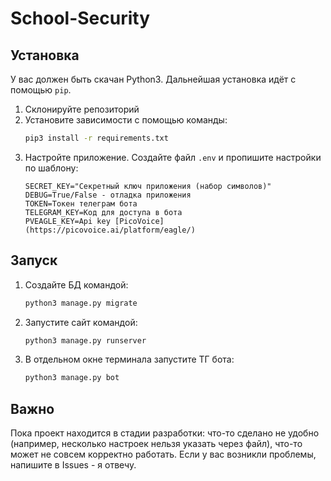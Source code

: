 # School-Security
 
## Установка
У вас должен быть скачан Python3. Дальнейшая установка идёт с помощью `pip`.
1. Склонируйте репозиторий
2. Установите зависимости с помощью команды:
   ```sh
   pip3 install -r requirements.txt
   ```
3. Настройте приложение. Создайте файл `.env` и пропишите настройки по шаблону:
   ```
   SECRET_KEY="Секретный ключ приложения (набор символов)"
   DEBUG=True/False - отладка приложения
   TOKEN=Токен телеграм бота
   TELEGRAM_KEY=Код для доступа в бота
   PVEAGLE_KEY=Api key [PicoVoice](https://picovoice.ai/platform/eagle/)
   ```
## Запуск
1. Создайте БД командой:
   ```sh
   python3 manage.py migrate
   ```
2. Запустите сайт командой:
   ```sh
   python3 manage.py runserver
   ```
3. В отдельном окне терминала запустите ТГ бота:
   ```sh
   python3 manage.py bot
   ```
## Важно
Пока проект находится в стадии разработки: что-то сделано не удобно (например, несколько настроек нельзя указать через файл), что-то может не совсем корректно работать. Если у вас возникли проблемы, напишите в Issues - я отвечу.
